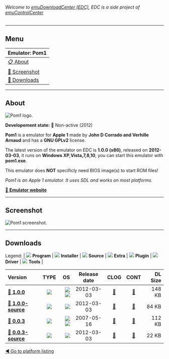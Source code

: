 ###### Welcome to [emuDownloadCenter (EDC)](https://github.com/PhoenixInteractiveNL/emuDownloadCenter/wiki/), EDC is a side project of [emuControlCenter](https://github.com/PhoenixInteractiveNL/emuControlCenter/wiki/)
***
## Menu
| **Emulator: Pom1** |
|:---------|
| [:clipboard: About](#about) |
| [:sunrise: Screenshot](#screenshot) |
| [:floppy_disk: Downloads](#downloads) |
***
## About
![](https://github.com/PhoenixInteractiveNL/emuDownloadCenter/wiki/images_emulator/pom1_logo_200.jpg "Pom1 logo.")

**Developement state:** :red_circle: Non-active (2012)

**Pom1** is a emulator for **Apple 1** made by **John D Corrado and Verhille Arnaud** and has a **GNU GPLv2** license.

The latest version of the emulator on EDC is **1.0.0 (x86)**, released on **2012-03-03**, it runs on **Windows XP,Vista,7,8,10**, you can start this emulator with **pom1.exe**.

This emulator does **NOT** specificly need BIOS image(s) to start ROM files!

_Pom1 is an Apple 1 emulator. It uses SDL and works on most platforms._

[:link: **Emulator website**](http://pom1.sourceforge.net/)
***
## Screenshot
![](https://raw.githubusercontent.com/PhoenixInteractiveNL/emuDownloadCenter/master/hooks/pom1/emulator_screen_01.jpg "Pom1 screenshot.")
***
## Downloads
Legend:
| ![](https://raw.githubusercontent.com/wiki/PhoenixInteractiveNL/emuDownloadCenter/images_misc/icon_program_24.png) **Program** | 
![](https://raw.githubusercontent.com/wiki/PhoenixInteractiveNL/emuDownloadCenter/images_misc/icon_installer_24.png) **Installer** | 
![](https://raw.githubusercontent.com/wiki/PhoenixInteractiveNL/emuDownloadCenter/images_misc/icon_source_code_24.png) **Source** | 
![](https://raw.githubusercontent.com/wiki/PhoenixInteractiveNL/emuDownloadCenter/images_misc/icon_extra_24.png) **Extra** | 
![](https://raw.githubusercontent.com/wiki/PhoenixInteractiveNL/emuDownloadCenter/images_misc/icon_plugin_24.png) **Plugin** | 
![](https://raw.githubusercontent.com/wiki/PhoenixInteractiveNL/emuDownloadCenter/images_misc/icon_driver_24.png) **Driver** | 
![](https://raw.githubusercontent.com/wiki/PhoenixInteractiveNL/emuDownloadCenter/images_misc/icon_tool_24.png) **Tools** | 
 
| Version | TYPE | OS | Release date | CLOG | CONT | DL Size |
|:--------|:----:|---:|:------------:|:----:|:----:|--------:|
| [:floppy_disk: **1.0.0**](https://github.com/PhoenixInteractiveNL/edc-repo0002/raw/master/pom1/1.0.0.7z) | ![](https://raw.githubusercontent.com/wiki/PhoenixInteractiveNL/emuDownloadCenter/images_misc/icon_program_24.png) | ![](https://raw.githubusercontent.com/wiki/PhoenixInteractiveNL/emuDownloadCenter/images_misc/logo_windows_24.png)![](https://raw.githubusercontent.com/wiki/PhoenixInteractiveNL/emuDownloadCenter/images_misc/icon_32-bit_24.png) | 2012-03-03 | [:page_facing_up:](https://github.com/PhoenixInteractiveNL/edc-repo0002/blob/master/pom1/1.0.0_changelog.txt) | [:mag_right:](https://github.com/PhoenixInteractiveNL/edc-repo0002/blob/master/pom1/1.0.0_contents.txt) | 148 KB |
| [:floppy_disk: **1.0.0-source**](https://github.com/PhoenixInteractiveNL/edc-repo0002/raw/master/pom1/1.0.0-source.7z) | ![](https://raw.githubusercontent.com/wiki/PhoenixInteractiveNL/emuDownloadCenter/images_misc/icon_source_code_24.png) | ![](https://raw.githubusercontent.com/wiki/PhoenixInteractiveNL/emuDownloadCenter/images_misc/icon_32-bit_24.png) | 2012-03-03 | [:page_facing_up:](https://github.com/PhoenixInteractiveNL/edc-repo0002/blob/master/pom1/1.0.0-source_changelog.txt) | [:mag_right:](https://github.com/PhoenixInteractiveNL/edc-repo0002/blob/master/pom1/1.0.0-source_contents.txt) | 84 KB |
| [:floppy_disk: **0.0.3**](https://github.com/PhoenixInteractiveNL/edc-repo0002/raw/master/pom1/0.0.3.7z) | ![](https://raw.githubusercontent.com/wiki/PhoenixInteractiveNL/emuDownloadCenter/images_misc/icon_program_24.png) | ![](https://raw.githubusercontent.com/wiki/PhoenixInteractiveNL/emuDownloadCenter/images_misc/logo_windows_24.png)![](https://raw.githubusercontent.com/wiki/PhoenixInteractiveNL/emuDownloadCenter/images_misc/icon_32-bit_24.png) | 2007-05-16 | [:page_facing_up:](https://github.com/PhoenixInteractiveNL/edc-repo0002/blob/master/pom1/0.0.3_changelog.txt) | [:mag_right:](https://github.com/PhoenixInteractiveNL/edc-repo0002/blob/master/pom1/0.0.3_contents.txt) | 112 KB |
| [:floppy_disk: **0.0.3-source**](https://github.com/PhoenixInteractiveNL/edc-repo0002/raw/master/pom1/0.0.3-source.7z) | ![](https://raw.githubusercontent.com/wiki/PhoenixInteractiveNL/emuDownloadCenter/images_misc/icon_source_code_24.png) | ![](https://raw.githubusercontent.com/wiki/PhoenixInteractiveNL/emuDownloadCenter/images_misc/icon_32-bit_24.png) | 2012-03-03 | [:page_facing_up:](https://github.com/PhoenixInteractiveNL/edc-repo0002/blob/master/pom1/0.0.3-source_changelog.txt) | [:mag_right:](https://github.com/PhoenixInteractiveNL/edc-repo0002/blob/master/pom1/0.0.3-source_contents.txt) | 22 KB |

[:arrow_backward: Go to platform listing](https://github.com/PhoenixInteractiveNL/emuDownloadCenter/wiki/EDC-Platform-List)
